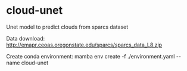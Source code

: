 # cloud-unet
Unet model to predict clouds from sparcs dataset

Data download: http://emapr.ceoas.oregonstate.edu/sparcs/sparcs_data_L8.zip

Create conda environment: mamba env create -f ./environment.yaml --name cloud-unet

